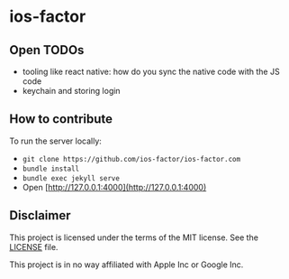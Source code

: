 # ios-factor

## Open TODOs

- tooling like react native: how do you sync the native code with the JS code
- keychain and storing login

## How to contribute

To run the server locally:

- `git clone https://github.com/ios-factor/ios-factor.com`
- `bundle install`
- `bundle exec jekyll serve`
- Open [http://127.0.0.1:4000](http://127.0.0.1:4000)

## Disclaimer

This project is licensed under the terms of the MIT license. See the [LICENSE](LICENSE) file.

This project is in no way affiliated with Apple Inc or Google Inc. 
